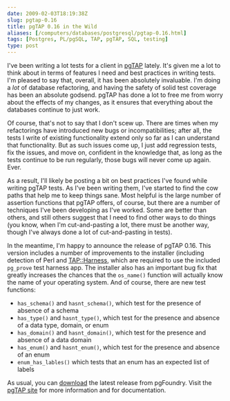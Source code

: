 ```yaml
--- 
date: 2009-02-03T18:19:38Z
slug: pgtap-0.16
title: pgTAP 0.16 in the Wild
aliases: [/computers/databases/postgresql/pgtap-0.16.html]
tags: [Postgres, PL/pgSQL, TAP, pgTAP, SQL, testing]
type: post
---
```


I've been writing a lot tests for a client in [pgTAP] lately. It's given me a
lot to think about in terms of features I need and best practices in writing
tests. I'm pleased to say that, overall, it has been absolutely invaluable. I'm
doing a *lot* of database refactoring, and having the safety of solid test
coverage has been an absolute godsend. pgTAP has done a lot to free me from
worry about the effects of my changes, as it ensures that everything about the
databases continue to just work.

Of course, that's not to say that I don't scew up. There are times when my
refactorings have introduced new bugs or incompatibilities; after all, the tests
I write of existing functionality extend only so far as I can understand that
functionality. But as such issues come up, I just add regression tests, fix the
issues, and move on, confident in the knowledge that, as long as the tests
continue to be run regularly, those bugs will never come up again. Ever.

As a result, I'll likely be posting a bit on best practices I've found while
writing pgTAP tests. As I've been writing them, I've started to find the cow
paths that help me to keep things sane. Most helpful is the large number of
assertion functions that pgTAP offers, of course, but there are a number of
techniques I've been developing as I've worked. Some are better than others, and
still others suggest that I need to find other ways to do things (you know, when
I'm cut-and-pasting a lot, there must be another way, though I've always done a
lot of cut-and-pasting in tests).

In the meantime, I'm happy to announce the release of pgTAP 0.16. This version
includes a number of improvements to the installer (including detection of Perl
and [TAP::Harness], which are required to use the included `pg_prove` test
harness app. The installer also has an important bug fix that greatly increases
the chances that the `os_name()` function will actually know the name of your
operating system. And of course, there are new test functions:

-   `has_schema()` and `hasnt_schema()`, which test for the presence of absence
    of a schema
-   `has_type()` and `hasnt_type()`, which test for the presence and absence of
    a data type, domain, or enum
-   `has_domain()` and `hasnt_domain()`, which test for the presence and absence
    of a data domain
-   `has_enum()` and `hasnt_enum()`, which test for the presence and absence of
    an enum
-   `enum_has_lables()` which tests that an enum has an expected list of labels

As usual, you can [download] the latest release from pgFoundry. Visit the [pgTAP
site][pgTAP] for more information and for documentation.

  [pgTAP]: http://pgtap.projects.postgresql.org/
    "pgTAP: Unit Testing for PostgreSQL"
  [TAP::Harness]: http://search.cpan.org/dist/Test-Harness/
    "TAP::Harness on CPAN"
  [download]: http://pgfoundry.org/frs/?group_id=1000389 "Download pgTAP"
